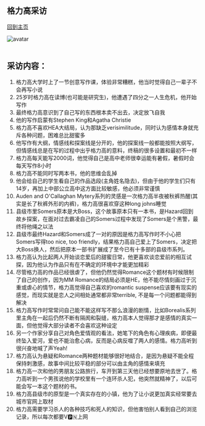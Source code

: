 ## 格力高采访
[回到主页](https://boheme130.github.io/Fiction.git.io/)

![avatar](https://www.thefussylibrarian.com/posts/107e0bbfa11c4e6b98b99a39b44dbbac/image/embed)
<br>
<br>

## 采访内容：

1. 格力高大学时上了一节创意写作课，体验非常糟糕，他当时觉得自己一辈子不会再写小说
2. 25岁时格力高在读博(也可能是研究生)，他遭遇了四分之一人生危机，他开始写作
3. 最终格力高意识到了自己写的东西根本卖不出去，决定放飞自我
4. 他的写作启蒙有Stephen King和Agatha Christie
5. 格力高不喜欢HEA大结局，认为那缺乏verisimilitude，同时认为感情本身就充斥各种问题，困难总比甜蜜多
6. 他写作有大纲，情感线和探案线是分开的，他的探案线一般都能按照大纲写，但情感线总是在写的过程中出乎格力高的意料，终稿的很多设置和最初不一样
7. 格力高每天能写2000词，他觉得自己是高中老师很幸运能有暑假，暑假时会每天写作8小时
8. 格力高不能同时写两本书，他的思维会乱掉
9. 他会给自己的学生看自己的作品选段(主角姓名隐去)，但由于他的学生们只有14岁，再加上中部公立高中这方面比较敏感，他必须非常谨慎
10. Auden and O'Callaghan Mytery系列的灵感是一次格力高半夜被秋裤热醒(其实是长了秋裤外形的内裤)，格力高很喜欢穿这种long johns睡觉
11. 县级市里Somers原本是大Boss，这个故事原本只有一本书，是Hazard回到故乡探案，在面对过去霸凌自己的Somers过程中发现了Somers是个黑警，最终将他绳之以法
12. 县级市最终Hazard和Somers成了一对的原因是格力高写作时不小心把Somers写得too nice, too friendly，结果格力高自己爱上了Somers，决定把大Boss换人，然后把原本一部书扩展成了至今已有十多部的县级市系列。
13. 格力高认为比起两人开始谈恋爱后的甜蜜日常，他更喜欢谈恋爱前的相互试探，因为他认为作品只有在不确定的环境中才能更加精彩
14. 尽管格力高的作品已经很虐了，但他仍然觉得Romance这个题材有时候限制了自己的创作，因为MM Romance的结局必须是HE，他不能尽情刻画过于沉重或虐心的情节，格力高觉得自己喜欢的romantic suspense应该要有现实的感觉，而现实就是恋人之间相处通常都非常terrible, 不是每一个问题都能得到解决
15. 格力高写作时常常问自己能不能这样写不那么浪漫的剧情，比如Borealis系列里主角在一起后仍然不断有隔阂和裂缝，格力高本人觉得那才是感情的真实一面，但他觉得大部分读者不会喜欢这种设定
16. 另一个作家分享自己对角色爱情观的看法，她笔下的角色有心理疾病，即便最终坠入爱河，爱也不能治愈心病，反而是心病反噬了两人的感情。格力高听到很兴奋地喊了声Yeah!
17. 格力高认为悬疑和Romance两种题材能够很好地结合，是因为悬疑不能全程保持刺激感，故事中间比较平稳的部分可以由主角的感情来填充
18. 格力高一次和他的男朋友公路旅行，车开到第三天他已经想要原地去世了。格力高听到一个男孩说他的学校里有一个连环杀人犯，他突然就精神了，以后可能会写一本这个题材的书。
19. 格力高县级市的原型是一个真实存在的小镇，他为了让小说更加真实经常要去城市官网上取材
20. 格力高需要学习杀人的各种技巧和死人的知识，但他害怕别人看到自己的浏览记录，所以每次都要V🅿️🇳上网

